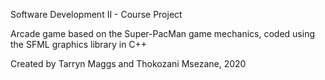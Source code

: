 Software Development II - Course Project

Arcade game based on the Super-PacMan game mechanics, coded using the SFML graphics library in C++

Created by Tarryn Maggs and Thokozani Msezane, 2020
